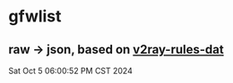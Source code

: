 # gfwlist
## raw -> json, based on [v2ray-rules-dat](https://github.com/Loyalsoldier/v2ray-rules-dat)
Sat Oct  5 06:00:52 PM CST 2024

